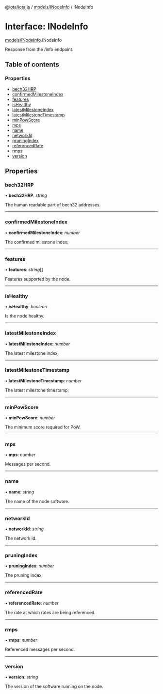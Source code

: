 [@iota/iota.js](../README.md) / [models/INodeInfo](../modules/models_inodeinfo.md) / INodeInfo

# Interface: INodeInfo

[models/INodeInfo](../modules/models_inodeinfo.md).INodeInfo

Response from the /info endpoint.

## Table of contents

### Properties

- [bech32HRP](models_inodeinfo.inodeinfo.md#bech32hrp)
- [confirmedMilestoneIndex](models_inodeinfo.inodeinfo.md#confirmedmilestoneindex)
- [features](models_inodeinfo.inodeinfo.md#features)
- [isHealthy](models_inodeinfo.inodeinfo.md#ishealthy)
- [latestMilestoneIndex](models_inodeinfo.inodeinfo.md#latestmilestoneindex)
- [latestMilestoneTimestamp](models_inodeinfo.inodeinfo.md#latestmilestonetimestamp)
- [minPowScore](models_inodeinfo.inodeinfo.md#minpowscore)
- [mps](models_inodeinfo.inodeinfo.md#mps)
- [name](models_inodeinfo.inodeinfo.md#name)
- [networkId](models_inodeinfo.inodeinfo.md#networkid)
- [pruningIndex](models_inodeinfo.inodeinfo.md#pruningindex)
- [referencedRate](models_inodeinfo.inodeinfo.md#referencedrate)
- [rmps](models_inodeinfo.inodeinfo.md#rmps)
- [version](models_inodeinfo.inodeinfo.md#version)

## Properties

### bech32HRP

• **bech32HRP**: *string*

The human readable part of bech32 addresses.

___

### confirmedMilestoneIndex

• **confirmedMilestoneIndex**: *number*

The confirmed milestone index;

___

### features

• **features**: *string*[]

Features supported by the node.

___

### isHealthy

• **isHealthy**: *boolean*

Is the node healthy.

___

### latestMilestoneIndex

• **latestMilestoneIndex**: *number*

The latest milestone index;

___

### latestMilestoneTimestamp

• **latestMilestoneTimestamp**: *number*

The latest milestone timestamp;

___

### minPowScore

• **minPowScore**: *number*

The minimum score required for PoW.

___

### mps

• **mps**: *number*

Messages per second.

___

### name

• **name**: *string*

The name of the node software.

___

### networkId

• **networkId**: *string*

The network id.

___

### pruningIndex

• **pruningIndex**: *number*

The pruning index;

___

### referencedRate

• **referencedRate**: *number*

The rate at which rates are being referenced.

___

### rmps

• **rmps**: *number*

Referenced messages per second.

___

### version

• **version**: *string*

The version of the software running on the node.
